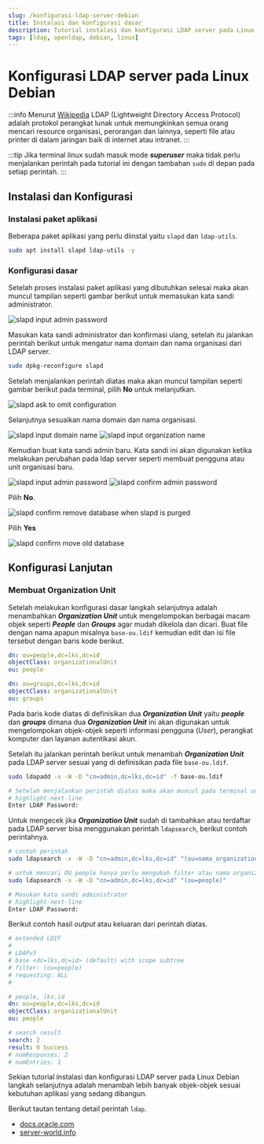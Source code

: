 ```yaml
---
slug: /konfigurasi-ldap-server-debian
title: Instalasi dan konfigurasi dasar
description: Tutorial instalasi dan konfigurasi LDAP server pada Linux Debian
tags: [ldap, openldap, debian, linux]
---
```


# Konfigurasi LDAP server pada Linux Debian

:::info
Menurut [Wikipedia](https://id.wikipedia.org/wiki/Lightweight_Directory_Access_Protocol) LDAP (Lightweight Directory Access Protocol) adalah protokol perangkat lunak untuk memungkinkan semua orang mencari resource organisasi, perorangan dan lainnya, seperti file atau printer di dalam jaringan baik di internet atau intranet.
:::

:::tip
Jika terminal linux sudah masuk mode **_superuser_** maka tidak perlu menjalankan perintah pada tutorial ini dengan tambahan `sudo` di depan pada setiap perintah.
:::

## Instalasi dan Konfigurasi

### Instalasi paket aplikasi

Beberapa paket aplikasi yang perlu diinstal yaitu `slapd` dan `ldap-utils`.

```bash title="CLI"
sudo apt install slapd ldap-utils -y
```

### Konfigurasi dasar

Setelah proses instalasi paket aplikasi yang dibutuhkan selesai maka akan muncul tampilan seperti gambar berikut untuk memasukan
kata sandi administrator.

![slapd input admin password](./img/ss-slapd-input-admin-password.png)

Masukan kata sandi administrator dan konfirmasi ulang, setelah itu jalankan perintah berikut untuk mengatur nama domain dan nama organisasi dari LDAP server.

```bash title="CLI"
sudo dpkg-reconfigure slapd
```

Setelah menjalankan perintah diatas maka akan muncul tampilan seperti gambar berikut pada terminal, pilih **No** untuk melanjutkan.

![slapd ask to omit configuration](./img/ss-slapd-confirm-omit.png)

Selanjutnya sesuaikan nama domain dan nama organisasi.

![slapd input domain name](./img/ss-slapd-input-dns.png)
![slapd input organization name](./img/ss-slapd-input-organization-name.png)

Kemudian buat kata sandi admin baru. Kata sandi ini akan digunakan ketika melakukan perubahan pada ldap server seperti membuat pengguna atau unit organisasi baru.

![slapd input admin password](./img/ss-slapd-input-admin-password.png)
![slapd confirm admin password](./img/ss-slapd-input-confirm-admin-password.png)

Pilih **No**.

![slapd confirm remove database when slapd is purged](./img/ss-slapd-confirm-db-remove.png)

Pilih **Yes**

![slapd confirm move old database](./img/ss-slapd-confirm-move-old-db.png)

## Konfigurasi Lanjutan

### Membuat Organization Unit

Setelah melakukan konfigurasi dasar langkah selanjutnya adalah menambahkan **_Organization Unit_** untuk mengelompokan berbagai macam objek seperti **_People_** dan **_Groups_** agar mudah dikelola dan dicari. Buat file dengan nama apapun misalnya `base-ou.ldif` kemudian edit dan isi file tersebut dengan baris kode berikut.

```yaml title="base-ou.ldif" showLineNumbers
dn: ou=people,dc=lks,dc=id
objectClass: organizationalUnit
ou: people

dn: ou=groups,dc=lks,dc=id
objectClass: organizationalUnit
ou: groups
```

Pada baris kode diatas di definisikan dua **_Organization Unit_** yaitu **_people_** dan **_groups_** dimana dua **_Organization Unit_** ini akan digunakan untuk mengelompokan objek-objek seperti informasi pengguna (_User_), perangkat komputer dan layanan autentikasi akun.

Setelah itu jalankan perintah berikut untuk menambah **_Organization Unit_** pada LDAP server sesuai yang di definisikan pada file `base-ou.ldif`.

```bash title="CLI"
sudo ldapadd -x -W -D "cn=admin,dc=lks,dc=id" -f base-ou.ldif

# Setelah menjalankan perintah diatas maka akan muncul pada terminal untuk memasukan kata sandi admin.
# highlight-next-line
Enter LDAP Password:
```

Untuk mengecek jika **_Organization Unit_** sudah di tambahkan atau terdaftar pada LDAP server bisa menggunakan perintah `ldapsearch`, berikut contoh perintahnya.

```bash title="CLI"
# contoh perintah
sudo ldapsearch -x -W -D "cn=admin,dc=lks,dc=id" "(ou=nama_organization_unit)"

# untuk mencari OU people hanya perlu mengubah filter atau nama organizational unit yang dicari.
sudo ldapsearch -x -W -D "cn=admin,dc=lks,dc=id" "(ou=people)"

# Masukan kata sandi administrator
# highlight-next-line
Enter LDAP Password:
```

Berikut contoh hasil _output_ atau keluaran dari perintah diatas.

```yaml showLineNumbers
# extended LDIF
#
# LDAPv3
# base <dc=lks,dc=id> (default) with scope subtree
# filter: (ou=people)
# requesting: ALL
#

# people, lks.id
dn: ou=people,dc=lks,dc=id
objectClass: organizationalUnit
ou: people

# search result
search: 2
result: 0 Success
# numResponses: 2
# numEntries: 1
```

Sekian tutorial instalasi dan konfigurasi LDAP server pada Linux Debian langkah selanjutnya adalah menambah lebih banyak objek-objek sesuai kebutuhan aplikasi yang sedang dibangun.

Berikut tautan tentang detail perintah `ldap`.

- [docs.oracle.com](https://docs.oracle.com/cd/A97630_01/network.920/a96579/comtools.htm)
- [server-world.info](https://www.server-world.info/en/note?os=Debian_12&p=openldap&f=1)
